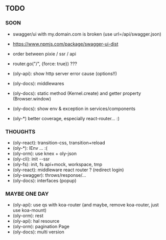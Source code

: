 ## TODO

### SOON

- swagger/ui with my.domain.com is broken (use url=/api/swagger.json)
- https://www.npmjs.com/package/swagger-ui-dist

- order between pixie / ssr / api
- router.go("/", {force: true}) ???
- (oly-api): show http server error cause (options!!)
- (oly-docs): middlewares
- (oly-docs): static method (Kernel.create) and getter property (Browser.window)
- (oly-docs): show env & exception in services/components
- (oly-*) better coverage, especially react-router... :)
  
### THOUGHTS

- (oly-react): transition-css, transition+reload
- (oly-*): IEnv ... :(
- (oly-orm): use knex + oly-json
- (oly-cli): init --ssr
- (oly-fs): init, fs api+mock, workspace, tmp
- (oly-react): middleware react router ? (redirect login)
- (oly-swagger): throws/response/...
- (oly-docs): interfaces (popup) 

### MAYBE ONE DAY

- (oly-api): use qs with koa-router (and maybe, remove koa-router, just use koa-mount)
- (oly-orm): rest
- (oly-api): hal resource
- (oly-orm): pagination Page
- (oly-docs): multi version
